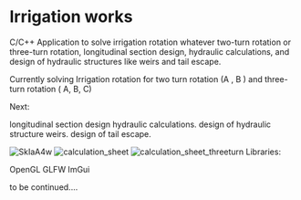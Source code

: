 
# Irrigation works
C/C++ Application to solve irrigation rotation whatever two-turn rotation or three-turn rotation, longitudinal section design, hydraulic calculations, and design of hydraulic structures like weirs and tail escape.

Currently solving Irrigation rotation for two turn rotation (A , B ) and three-turn rotation ( A, B, C)

Next:

longitudinal section design
hydraulic calculations.
design of hydraulic structure weirs.
design of tail escape.

![SkIaA4w](https://user-images.githubusercontent.com/1581458/165882176-5fadfd07-7c73-4f9a-a8c5-e4d6ae3c70f6.png)
![calculation_sheet](https://user-images.githubusercontent.com/1581458/165882007-7a2a8ade-0997-4a13-9675-2d758620bb1e.png)
![calculation_sheet_threeturn](https://user-images.githubusercontent.com/1581458/165882012-c110cd90-9eb0-4fdf-91e8-9f5396b48906.png)
Libraries:

OpenGL
GLFW
ImGui

to be continued....
